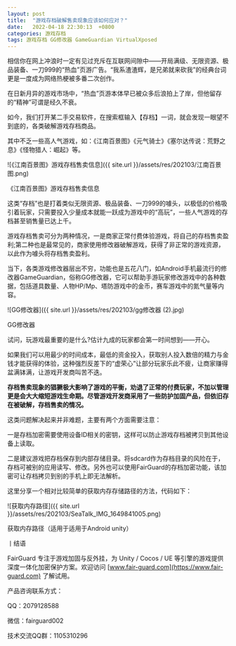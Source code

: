 ```yaml
---
layout: post
title:  "游戏存档破解售卖现象应该如何应对？"
date:   2022-04-18 22:30:13  +0800
categories: 游戏存档
tags: 游戏存档 GG修改器 GameGuardian VirtualXposed
---
```


相信你在网上冲浪时一定有见过充斥在互联网间隙中——开局满级、无限资源、极品装备、一刀999的“热血”页游广告。“我系渣渣辉，是兄弟就来砍我”的经典台词更是一度成为网络热梗被多番二次创作。  


在日新月异的游戏市场中，“热血”页游本体早已被众多后浪拍上了岸，但他留存的“精神”可谓是经久不衰。  


如今，我们打开某二手交易软件，在搜索框输入【存档】一词，就会发现一眼望不到底的，各类破解游戏存档商品。  


其中不乏一些高人气游戏，如：《江南百景图》《元气骑士》《塞尔达传说：荒野之息》《怪物猎人：崛起》等。  


![《江南百景图》游戏存档售卖信息]({{ site.url }}/assets/res/202103/江南百景图.png)  


《江南百景图》游戏存档售卖信息  


这类“存档”也是打着类似无限资源、极品装备、一刀999的噱头，以极低的价格吸引着玩家，只需要投入少量成本就能一跃成为游戏中的“高玩”，一些人气游戏的存档甚至销售量已达上千。  


游戏存档售卖可分为两种情况，一是商家正常付费体验游戏，将自己的存档售卖盈利;第二种也是最常见的，商家使用修改器破解游戏，获得了非正常的游戏资源，以此作为噱头将存档售卖盈利。  


当下，各类游戏修改器层出不穷，功能也是五花八门，如Android手机最流行的修改器GameGuardian，俗称GG修改器，它可以帮助手游玩家修改游戏中的各种数据，包括道具数量、人物HP/Mp、塔防游戏中的金币，赛车游戏中的氮气量等内容。  


![GG修改器]({{ site.url }}/assets/res/202103/gg修改器 (2).jpg)  


GG修改器  


试问，玩游戏最重要的是什么?估计九成的玩家都会第一时间想到——开心。  


如果我们可以用最少的时间成本，最低的资金投入，获取别人投入数倍的精力与金钱才能获得的体验，这种强烈反差下的“虚荣心”让部分玩家乐此不疲，让商家赚得盆满钵满，让游戏开发商叫苦不迭。  


**存档售卖现象的猖獗极大影响了游戏的平衡，劝退了正常的付费玩家，不加以管理更是会大大缩短游戏生命期。尽管游戏开发商采用了一些防护加固产品，但依旧存在被破解，存档售卖的情况。**   


这类问题解决起来并非难题，主要有两个方面需要注意：  


一是存档加密需要使用设备ID相关的密钥，这样可以防止游戏存档被拷贝到其他设备上读取。  


二是建议游戏把存档保存到内部存储目录。将sdcard作为存档目录的风险在于，存档可被别的应用读写、修改。另外也可以使用FairGuard的存档加密功能，该加密可让存档拷贝到别的手机上即无法解析。  


这里分享一个相对比较简单的获取内存存储路径的方法，代码如下：  


![获取内存路径]({{ site.url }}/assets/res/202103/SeaTalk_IMG_1649841005.png)  


获取内存路径（适用于适用于Android unity）  


丨结语  


FairGuard 专注于游戏加固与反外挂，为 Unity / Cocos / UE 等引擎的游戏提供深度一体化加密保护方案。欢迎访问 [www.fair-guard.com](https://www.fair-guard.com) 了解试用。    


产品咨询联系方式：  


QQ：2079128588  


微信：fairguard002  


技术交流QQ群：1105310296  

